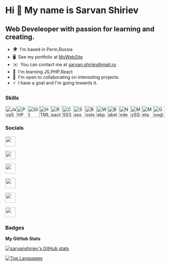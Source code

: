 Hi 👋 My name is Sarvan Shiriev
======================================================================================================================================

Web Develeoper with passion for learning and creating.
------------------------------------------------------

* 🌍  I'm based in Perm,Russia
* 🖥️  See my portfolio at [MyWebSite](http://sarvanshiriev.ru)
* ✉️  You can contact me at [sarvan.shiriev@mail.ru](mailto:sarvan.shiriev@mail.ru)
* 🧠  I'm learning JS,PHP,React
* 🤝  I'm open to collaborating on interesting projects.
* ⚡  I have a goal and I'm going towards it.

### Skills


<p align="left">
<a href="https://developer.mozilla.org/en-US/docs/Web/JavaScript" target="_blank" rel="noreferrer"><img src="https://raw.githubusercontent.com/danielcranney/readme-generator/main/public/icons/skills/javascript-colored.svg" width="36" height="36" alt="JavaScript" /></a><a href="https://www.php.net/" target="_blank" rel="noreferrer"><img src="https://raw.githubusercontent.com/danielcranney/readme-generator/main/public/icons/skills/php-colored.svg" width="36" height="36" alt="PHP" /></a><a href="https://git-scm.com/" target="_blank" rel="noreferrer"><img src="https://raw.githubusercontent.com/danielcranney/readme-generator/main/public/icons/skills/git-colored.svg" width="36" height="36" alt="Git" /></a><a href="https://developer.mozilla.org/en-US/docs/Glossary/HTML5" target="_blank" rel="noreferrer"><img src="https://raw.githubusercontent.com/danielcranney/readme-generator/main/public/icons/skills/html5-colored.svg" width="36" height="36" alt="HTML5" /></a><a href="https://reactjs.org/" target="_blank" rel="noreferrer"><img src="https://raw.githubusercontent.com/danielcranney/readme-generator/main/public/icons/skills/react-colored.svg" width="36" height="36" alt="React" /></a><a href="https://www.w3.org/TR/CSS/#css" target="_blank" rel="noreferrer"><img src="https://raw.githubusercontent.com/danielcranney/readme-generator/main/public/icons/skills/css3-colored.svg" width="36" height="36" alt="CSS3" /></a><a href="https://sass-lang.com/" target="_blank" rel="noreferrer"><img src="https://raw.githubusercontent.com/danielcranney/readme-generator/main/public/icons/skills/sass-colored.svg" width="36" height="36" alt="Sass" /></a><a href="https://getbootstrap.com/" target="_blank" rel="noreferrer"><img src="https://raw.githubusercontent.com/danielcranney/readme-generator/main/public/icons/skills/bootstrap-colored.svg" width="36" height="36" alt="Bootstrap" /></a><a href="https://webpack.js.org/" target="_blank" rel="noreferrer"><img src="https://raw.githubusercontent.com/danielcranney/readme-generator/main/public/icons/skills/webpack-colored.svg" width="36" height="36" alt="Webpack" /></a><a href="https://babeljs.io/" target="_blank" rel="noreferrer"><img src="https://raw.githubusercontent.com/danielcranney/readme-generator/main/public/icons/skills/babel-colored.svg" width="36" height="36" alt="Babel" /></a><a href="https://nodejs.org/en/" target="_blank" rel="noreferrer"><img src="https://raw.githubusercontent.com/danielcranney/readme-generator/main/public/icons/skills/nodejs-colored.svg" width="36" height="36" alt="NodeJS" /></a><a href="https://www.mysql.com/" target="_blank" rel="noreferrer"><img src="https://raw.githubusercontent.com/danielcranney/readme-generator/main/public/icons/skills/mysql-colored.svg" width="36" height="36" alt="MySQL" /></a><a href="https://metamask.io/" target="_blank" rel="noreferrer"><img src="https://raw.githubusercontent.com/danielcranney/readme-generator/main/public/icons/skills/metamask-colored.svg" width="36" height="36" alt="MetaMask" /></a><a href="https://cloud.google.com/" target="_blank" rel="noreferrer"><img src="https://raw.githubusercontent.com/danielcranney/readme-generator/main/public/icons/skills/googlecloud-colored.svg" width="36" height="36" alt="Google Cloud" /></a>
</p>


### Socials

<p align="left"><a href="https://www.codepen.io/sarvanshiriev" target="_blank" rel="noreferrer"> <picture> <source media="(prefers-color-scheme: dark)" srcset="https://cdn0.iconfinder.com/data/icons/social-network-27/32/codepen_logo_html_code_css_javascript_programming-512.png" /> <source media="(prefers-color-scheme: light)" srcset="https://cdn0.iconfinder.com/data/icons/social-network-27/32/codepen_logo_html_code_css_javascript_programming-512.png" /> <img src="https://cdn0.iconfinder.com/data/icons/social-network-27/32/codepen_logo_html_code_css_javascript_programming-512.png" width="32" height="32" /> </picture> </a>
  
  <a href="https://discord.com/users/sarvansshiriev" target="_blank" rel="noreferrer"> <picture> <source media="(prefers-color-scheme: dark)" srcset="https://assets-global.website-files.com/6257adef93867e50d84d30e2/636e0a6a49cf127bf92de1e2_icon_clyde_blurple_RGB.png" /> <source media="(prefers-color-scheme: dark)" srcset="https://assets-global.website-files.com/6257adef93867e50d84d30e2/636e0a6a49cf127bf92de1e2_icon_clyde_blurple_RGB.png" /> <img src="https://assets-global.website-files.com/6257adef93867e50d84d30e2/636e0a6a49cf127bf92de1e2_icon_clyde_blurple_RGB.png" width="32" height="26" /> </picture> </a> 
  
  <a href="https://www.facebook.com/sarvanshiriev" target="_blank" rel="noreferrer"> <picture> <source media="(prefers-color-scheme: dark)" srcset="https://upload.wikimedia.org/wikipedia/commons/thumb/0/05/Facebook_Logo_%282019%29.png/768px-Facebook_Logo_%282019%29.png" /> <source media="(prefers-color-scheme: light)" srcset="https://upload.wikimedia.org/wikipedia/commons/thumb/0/05/Facebook_Logo_%282019%29.png/768px-Facebook_Logo_%282019%29.png" /> <img src="https://upload.wikimedia.org/wikipedia/commons/thumb/0/05/Facebook_Logo_%282019%29.png/768px-Facebook_Logo_%282019%29.png" width="32" height="32" /> </picture> </a> 
  
  <a href="http://www.instagram.com/020sarvan" target="_blank" rel="noreferrer"> <picture> <source media="(prefers-color-scheme: dark)" srcset="https://upload.wikimedia.org/wikipedia/commons/thumb/a/a5/Instagram_icon.png/600px-Instagram_icon.png" /> <source media="(prefers-color-scheme: light)" srcset="https://upload.wikimedia.org/wikipedia/commons/thumb/a/a5/Instagram_icon.png/600px-Instagram_icon.png" /> <img src="https://upload.wikimedia.org/wikipedia/commons/thumb/a/a5/Instagram_icon.png/600px-Instagram_icon.png" width="32" height="32" /> </picture> </a> 
  
  <a href="https://www.stackoverflow.com/users/18485415/sarvanshiriev" target="_blank" rel="noreferrer"> <picture> <source media="(prefers-color-scheme: dark)" srcset="https://static-00.iconduck.com/assets.00/stack-overflow-icon-2048x2048-7ohycn5z.png" /> <source media="(prefers-color-scheme: light)" srcset="https://static-00.iconduck.com/assets.00/stack-overflow-icon-2048x2048-7ohycn5z.png" /> <img src="https://static-00.iconduck.com/assets.00/stack-overflow-icon-2048x2048-7ohycn5z.png" width="32" height="32" /> </picture> </a> 
  
  <a href="https://www.threads.net/@sarvanshiriev" target="_blank" rel="noreferrer"> <picture> <source media="(prefers-color-scheme: dark)" srcset="https://static.vecteezy.com/system/resources/thumbnails/027/206/085/small_2x/threads-logo-with-different-colors-and-threads-phone-icon-threads-logo-vector-threads-by-meta-threads-social-network-by-instagram-new-social-network-by-meta-july-20-2023-dhaka-bangladesh-free-png.png" /> <source media="(prefers-color-scheme: light)" srcset="https://static.vecteezy.com/system/resources/thumbnails/027/206/085/small_2x/threads-logo-with-different-colors-and-threads-phone-icon-threads-logo-vector-threads-by-meta-threads-social-network-by-instagram-new-social-network-by-meta-july-20-2023-dhaka-bangladesh-free-png.png" /> <img src="https://static.vecteezy.com/system/resources/thumbnails/027/206/085/small_2x/threads-logo-with-different-colors-and-threads-phone-icon-threads-logo-vector-threads-by-meta-threads-social-network-by-instagram-new-social-network-by-meta-july-20-2023-dhaka-bangladesh-free-png.png" width="32" height="32" /> </picture> </a></p>

### Badges

<b>My GitHub Stats</b>

<a href="http://www.github.com/sarvanshiriev"><img src="https://github-readme-stats.vercel.app/api?username=sarvanshiriev&show_icons=true&hide=&count_private=true&title_color=ef4444&text_color=ffffff&icon_color=0891b2&bg_color=14532d&hide_border=true&show_icons=true" alt="sarvanshiriev's GitHub stats" /></a>

<a href="https://github.com/sarvanshiriev" align="left"><img src="https://github-readme-stats.vercel.app/api/top-langs/?username=sarvanshiriev&langs_count=10&title_color=ef4444&text_color=ffffff&icon_color=0891b2&bg_color=14532d&hide_border=true&locale=en&custom_title=Top%20%Languages" alt="Top Languages" /></a>

